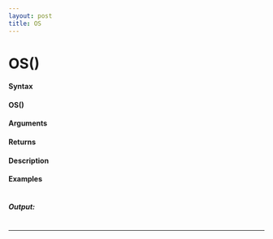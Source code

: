 ```yaml
---
layout: post
title: OS
---
```


# OS()


#### Syntax

#### OS()

#### Arguments

#### Returns

#### Description

#### Examples

```

```

##### Output:

```

```

---